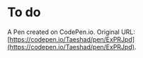 # To do

A Pen created on CodePen.io. Original URL: [https://codepen.io/Taeshad/pen/ExPRJpd](https://codepen.io/Taeshad/pen/ExPRJpd).


